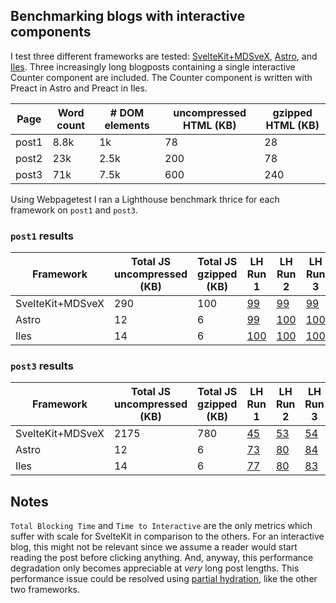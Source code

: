## Benchmarking blogs with interactive components

I test three different frameworks are tested: [SvelteKit+MDSveX](https://sveltekit-mdsvex-benchmark.netlify.app/), [Astro](https://astro-benchmark.netlify.app/), and [Iles](https://iles-benchmark.netlify.app/). Three increasingly long blogposts containing a single interactive Counter component are included. The Counter component is written with Preact in Astro and Preact in Iles. 


| Page  | Word count | # DOM elements | uncompressed HTML (KB) | gzipped HTML (KB) |
|-------|------------|----------------|------------------------|-------------------|
| post1 | 8.8k       | 1k             | 78                     | 28                |
| post2 | 23k        | 2.5k           | 200                    | 78                |
| post3 | 71k        | 7.5k           | 600                    | 240               |


Using Webpagetest I ran a Lighthouse benchmark thrice for each framework on `post1` and `post3`. 

### `post1` results

| Framework        | Total JS uncompressed (KB) | Total JS gzipped (KB) | LH Run 1                                                 | LH Run 2                                                 | LH Run 3                                                 |
|------------------|----------------------------|-----------------------|----------------------------------------------------------|----------------------------------------------------------|----------------------------------------------------------|
| SvelteKit+MDSveX | 290                        | 100                   | [99](https://webpagetest.org/result/220204_BiDc88_D8J/)  | [99](https://webpagetest.org/result/220204_BiDcHE_D7Y/)  | [99](https://webpagetest.org/result/220204_AiDcYS_F2A/)  |
| Astro            | 12                         | 6                     | [99](https://webpagetest.org/result/220204_AiDcHS_F3H/)  | [100](https://webpagetest.org/result/220204_AiDcWV_F55/) | [100](https://webpagetest.org/result/220204_AiDcE7_F3A/) |
| Iles             | 14                         | 6                    | [100](https://webpagetest.org/result/220217_AiDcQ5_N3D/) | [100](https://webpagetest.org/result/220217_AiDcC0_N3F/) | [100](https://webpagetest.org/result/220217_AiDcPP_N3G/) |


### `post3` results

| Framework        | Total JS uncompressed (KB) | Total JS gzipped (KB) | LH Run 1                                                | LH Run 2                                                | LH Run 3                                                |
|------------------|----------------------------|-----------------------|---------------------------------------------------------|---------------------------------------------------------|---------------------------------------------------------|
| SvelteKit+MDSveX | 2175                       | 780                   | [45](https://webpagetest.org/result/220204_AiDcHZ_E87/) | [53](https://webpagetest.org/result/220204_AiDcWZ_E7J/) | [54](https://webpagetest.org/result/220204_BiDc7A_CFJ/) |
| Astro            | 12                          | 6                    | [73](https://webpagetest.org/result/220204_AiDcRP_EN0/) | [80](https://webpagetest.org/result/220204_AiDc3E_EM7/) | [84](https://webpagetest.org/result/220204_AiDcZR_EMQ/) |
| Iles             | 14                         | 6                    | [77](https://webpagetest.org/result/220217_BiDcXA_KHG/) | [80](https://webpagetest.org/result/220217_BiDcV2_KHD/) | [83](https://webpagetest.org/result/220217_BiDc1F_KHF/) |


## Notes

`Total Blocking Time` and `Time to Interactive` are the only metrics which suffer with scale for SvelteKit in comparison to the others. For an interactive blog, this might not be relevant since we assume a reader would start reading the post before clicking anything. And, anyway, this performance degradation only becomes appreciable at *very* long post lengths. This performance issue could be resolved using [partial hydration](https://github.com/sveltejs/kit/issues/1390), like the other two frameworks.
